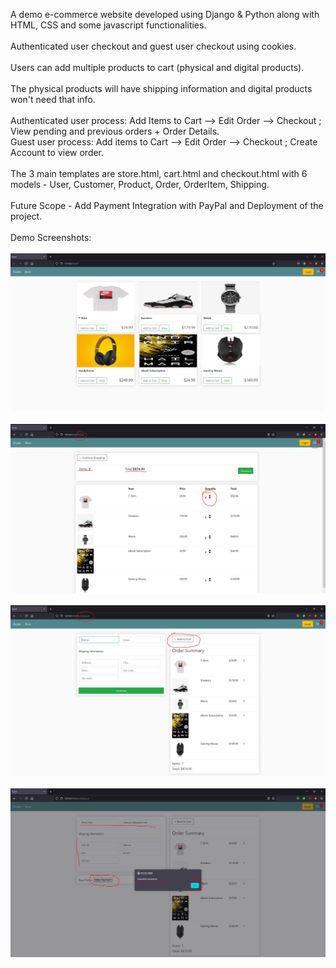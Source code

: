 A demo e-commerce website developed using Django & Python along with HTML, CSS and some javascript functionalities.<br><br>
Authenticated user checkout and guest user checkout using cookies.<br><br>
Users can add multiple products to cart (physical and digital products).<br><br>
The physical products will have shipping information and digital products won't need that info.<br><br>
Authenticated user process: Add Items to Cart --> Edit Order --> Checkout ; View pending and previous orders + Order Details.<br>
Guest user process: Add items to Cart --> Edit Order --> Checkout ; Create Account to view order.<br><br>
The 3 main templates are store.html, cart.html and checkout.html with 6 models - User, Customer, Product, Order, OrderItem, Shipping.<br><br>
Future Scope - Add Payment Integration with PayPal and Deployment of the project.<br><br>
Demo Screenshots:<br><br>
![demo-1](demo-1.JPG)<br><br>
![demo-2](demo-2.JPG)<br><br>
![demo-3](demo-3.JPG)<br><br>
![demo-4](demo-4.JPG)<br>
